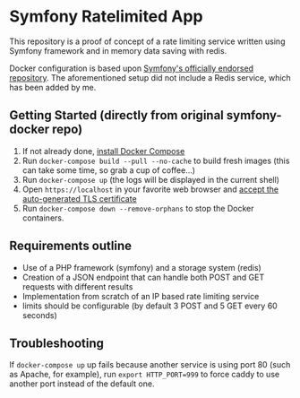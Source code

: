 # Symfony Ratelimited App

This repository is a proof of concept of a rate limiting service written using
Symfony framework and in memory data saving with redis.


Docker configuration is based upon [Symfony's officially endorsed repository](https://github.com/dunglas/symfony-docker).
The aforementioned setup did not include a Redis service, which has been added by me.

## Getting Started (directly from original symfony-docker repo)

1. If not already done, [install Docker Compose](https://docs.docker.com/compose/install/)
2. Run `docker-compose build --pull --no-cache` to build fresh images (this can take some time, so grab a cup of coffee...)
3. Run `docker-compose up` (the logs will be displayed in the current shell)
4. Open `https://localhost` in your favorite web browser and [accept the auto-generated TLS certificate](https://stackoverflow.com/a/15076602/1352334)
5. Run `docker-compose down --remove-orphans` to stop the Docker containers.

## Requirements outline

- Use of a PHP framework (symfony) and a storage system (redis)
- Creation of a JSON endpoint that can handle both POST and GET requests with different results
- Implementation from scratch of an IP based rate limiting service
- limits should be configurable (by default 3 POST and 5 GET every 60 seconds)

## Troubleshooting

If `docker-compose up` up fails because another service is using port 80 (such as Apache, for example),
run  `export HTTP_PORT=999` to force caddy to use another port instead of the default one.

